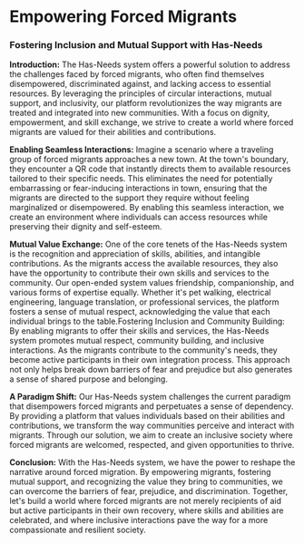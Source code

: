 # Empowering Forced Migrants

### Fostering Inclusion and Mutual Support with Has-Needs

**Introduction:**
The Has-Needs system offers a powerful solution to address the challenges faced by forced migrants, who often find themselves disempowered, discriminated against, and lacking access to essential resources. By leveraging the principles of circular interactions, mutual support, and inclusivity, our platform revolutionizes the way migrants are treated and integrated into new communities. With a focus on dignity, empowerment, and skill exchange, we strive to create a world where forced migrants are valued for their abilities and contributions.
 
**Enabling Seamless Interactions:**
Imagine a scenario where a traveling group of forced migrants approaches a new town. At the town's boundary, they encounter a QR code that instantly directs them to available resources tailored to their specific needs. This eliminates the need for potentially embarrassing or fear-inducing interactions in town, ensuring that the migrants are directed to the support they require without feeling marginalized or disempowered. By enabling this seamless interaction, we create an environment where individuals can access resources while preserving their dignity and self-esteem.

**Mutual Value Exchange:**
One of the core tenets of the Has-Needs system is the recognition and appreciation of skills, abilities, and intangible contributions. As the migrants access the available resources, they also have the opportunity to contribute their own skills and services to the community. Our open-ended system values friendship, companionship, and various forms of expertise equally. Whether it's pet walking, electrical engineering, language translation, or professional services, the platform fosters a sense of mutual respect, acknowledging the value that each individual brings to the table.Fostering Inclusion and Community Building:</b>
By enabling migrants to offer their skills and services, the Has-Needs system promotes mutual respect, community building, and inclusive interactions. As the migrants contribute to the community's needs, they become active participants in their own integration process. This approach not only helps break down barriers of fear and prejudice but also generates a sense of shared purpose and belonging.

**A Paradigm Shift:**
Our Has-Needs system challenges the current paradigm that disempowers forced migrants and perpetuates a sense of dependency. By providing a platform that values individuals based on their abilities and contributions, we transform the way communities perceive and interact with migrants. Through our solution, we aim to create an inclusive society where forced migrants are welcomed, respected, and given opportunities to thrive.

**Conclusion:**
With the Has-Needs system, we have the power to reshape the narrative around forced migration. By empowering migrants, fostering mutual support, and recognizing the value they bring to communities, we can overcome the barriers of fear, prejudice, and discrimination. Together, let's build a world where forced migrants are not merely recipients of aid but active participants in their own recovery, where skills and abilities are celebrated, and where inclusive interactions pave the way for a more compassionate and resilient society.</div>

